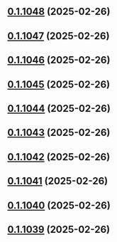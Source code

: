 ## [0.1.1048](https://github.com/binary-braids/terraform-oracle/compare/v0.1.1047...v0.1.1048) (2025-02-26)



## [0.1.1047](https://github.com/binary-braids/terraform-oracle/compare/v0.1.1046...v0.1.1047) (2025-02-26)



## [0.1.1046](https://github.com/binary-braids/terraform-oracle/compare/v0.1.1045...v0.1.1046) (2025-02-26)



## [0.1.1045](https://github.com/binary-braids/terraform-oracle/compare/v0.1.1044...v0.1.1045) (2025-02-26)



## [0.1.1044](https://github.com/binary-braids/terraform-oracle/compare/v0.1.1043...v0.1.1044) (2025-02-26)



## [0.1.1043](https://github.com/binary-braids/terraform-oracle/compare/v0.1.1042...v0.1.1043) (2025-02-26)



## [0.1.1042](https://github.com/binary-braids/terraform-oracle/compare/v0.1.1041...v0.1.1042) (2025-02-26)



## [0.1.1041](https://github.com/binary-braids/terraform-oracle/compare/v0.1.1040...v0.1.1041) (2025-02-26)



## [0.1.1040](https://github.com/binary-braids/terraform-oracle/compare/v0.1.1039...v0.1.1040) (2025-02-26)



## [0.1.1039](https://github.com/binary-braids/terraform-oracle/compare/v0.1.1038...v0.1.1039) (2025-02-26)



